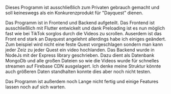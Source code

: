 Dieses Programm ist ausschließlich zum Privaten gebrauch gemacht und soll keineswegs als ein Konkurenzprodukt für "Dayquest" dienen. 

Das Programm ist in Frontend und Backend aufgeteilt. 
Das Frontend ist ausschließlich mit Flutter entwickelt und dank Preloading ist es nun möglich fast wie bei TikTok sorglos durch die Videos zu scrollen. Auserdem ist das Front end stark an Dayquest angelehnt allerdings habe ich einiges geändert. Zum beispiel wird nicht eine feste Quest vorgeschlagen sondern man kann jeder Zeiz zu jeder Quest ein video hochlanden.
Das Backend wurde in NodeJs mit der Express library geschrieben. Dazu dient als Datenbank MongoDb und alle großen Dateien so wie die Videos wurde für schnelles streamen auf Firebase CDN ausgelagert.
Ich denke meine Struktur könnte auch größeren Daten standhalten konnte dies aber noch nicht testen.

Das Programm ist außerdem noch Lange nicht fertig und einige Features lassen noch auf sich warten. 
